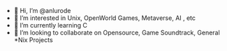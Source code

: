 - 👋 Hi, I’m @anlurode 
- 👀 I’m interested in Unix, OpenWorld Games, Metaverse, AI , etc
- 🌱 I’m currently learning C
- 💞️ I’m looking to collaborate on Opensource, Game Soundtrack, General *Nix Projects

<!---
anlurode/anlurode is a ✨ special ✨ repository because its `README.md` (this file) appears on your GitHub profile.
You can click the Preview link to take a look at your changes.
--->
